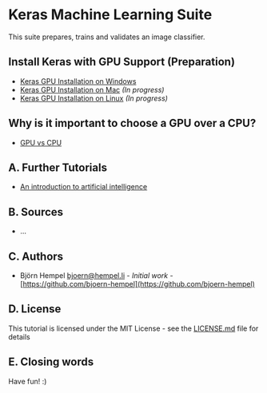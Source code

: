 # Keras Machine Learning Suite

This suite prepares, trains and validates an image classifier.

## Install Keras with GPU Support (Preparation)

* [Keras GPU Installation on Windows](markdown/keras-gpu-windows.md)
* [Keras GPU Installation on Mac](markdown/keras-gpu-mac.md) _(In progress)_
* [Keras GPU Installation on Linux](markdown/keras-gpu-linux.md) _(In progress)_

## Why is it important to choose a GPU over a CPU?

* [GPU vs CPU](markdown/gpu-vs-cpu.md)

## A. Further Tutorials

* [An introduction to artificial intelligence](https://github.com/friends-of-ai/an-introduction-to-artificial-intelligence)

## B. Sources

* ...

## C. Authors

* Björn Hempel <bjoern@hempel.li> - _Initial work_ - [https://github.com/bjoern-hempel](https://github.com/bjoern-hempel)

## D. License

This tutorial is licensed under the MIT License - see the [LICENSE.md](/LICENSE.md) file for details

## E. Closing words

Have fun! :)
